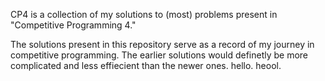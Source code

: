 CP4 is a collection of my solutions to (most) problems present in "Competitive Programming 4."

The solutions present in this repository serve as a record of my journey in competitive programming. The earlier solutions would definetly be more complicated and less effiecient than the newer ones. hello. heool.
